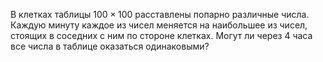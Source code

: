 В клетках таблицы $100\times100$ расставлены попарно различные
числа.  Каждую минуту каждое из чисел меняется на наибольшее из
чисел, стоящих в соседних с ним по стороне клетках. Могут ли через 4
часа все числа в таблице оказаться одинаковыми?